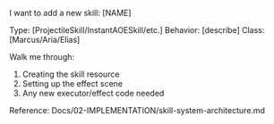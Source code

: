 I want to add a new skill: [NAME]

Type: [ProjectileSkill/InstantAOESkill/etc.]
Behavior: [describe]
Class: [Marcus/Aria/Elias]

Walk me through:
1. Creating the skill resource
2. Setting up the effect scene
3. Any new executor/effect code needed

Reference: Docs/02-IMPLEMENTATION/skill-system-architecture.md
